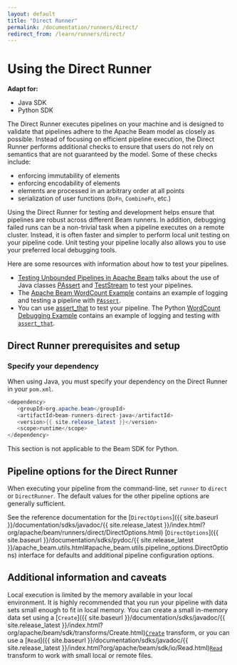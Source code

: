 ```yaml
---
layout: default
title: "Direct Runner"
permalink: /documentation/runners/direct/
redirect_from: /learn/runners/direct/
---
```

# Using the Direct Runner

<nav class="language-switcher">
  <strong>Adapt for:</strong>
  <ul>
    <li data-type="language-java" class="active">Java SDK</li>
    <li data-type="language-python">Python SDK</li>
  </ul>
</nav>

The Direct Runner executes pipelines on your machine and is designed to validate that pipelines adhere to the Apache Beam model as closely as possible. Instead of focusing on efficient pipeline execution, the Direct Runner performs additional checks to ensure that users do not rely on semantics that are not guaranteed by the model. Some of these checks include:

* enforcing immutability of elements
* enforcing encodability of elements
* elements are processed in an arbitrary order at all points
* serialization of user functions (`DoFn`, `CombineFn`, etc.)

Using the Direct Runner for testing and development helps ensure that pipelines are robust across different Beam runners. In addition, debugging failed runs can be a non-trivial task when a pipeline executes on a remote cluster. Instead, it is often faster and simpler to perform local unit testing on your pipeline code. Unit testing your pipeline locally also allows you to use your preferred local debugging tools.

Here are some resources with information about how to test your pipelines.
<ul>
  <!-- Java specific links -->
  <li class="language-java"><a href="{{ site.baseurl }}/blog/2016/10/20/test-stream.html">Testing Unbounded Pipelines in Apache Beam</a> talks about the use of Java classes <a href="{{ site.baseurl }}/documentation/sdks/javadoc/{{ site.release_latest }}/index.html?org/apache/beam/sdk/testing/PAssert.html">PAssert</a> and <a href="{{ site.baseurl }}/documentation/sdks/javadoc/{{ site.release_latest }}/index.html?org/apache/beam/sdk/testing/TestStream.html">TestStream</a> to test your pipelines.</li>
  <li class="language-java">The <a href="{{ site.baseurl }}/get-started/wordcount-example/#testing-your-pipeline-via-passert">Apache Beam WordCount Example</a> contains an example of logging and testing a pipeline with <a href="{{ site.baseurl }}/documentation/sdks/javadoc/{{ site.release_latest }}/index.html?org/apache/beam/sdk/testing/PAssert.html"><code>PAssert</code></a>.</li>

  <!-- Python specific links -->
  <li class="language-python">You can use <a href="https://github.com/apache/beam/blob/master/sdks/python/apache_beam/transforms/util.py#L206">assert_that</a> to test your pipeline. The Python <a href="https://github.com/apache/beam/blob/master/sdks/python/apache_beam/examples/wordcount_debugging.py">WordCount Debugging Example</a> contains an example of logging and testing with <a href="https://github.com/apache/beam/blob/master/sdks/python/apache_beam/transforms/util.py#L206"><code>assert_that</code></a>.</li>
</ul>

## Direct Runner prerequisites and setup

### Specify your dependency

<span class="language-java">When using Java, you must specify your dependency on the Direct Runner in your `pom.xml`.</span>
```java
<dependency>
   <groupId>org.apache.beam</groupId>
   <artifactId>beam-runners-direct-java</artifactId>
   <version>{{ site.release_latest }}</version>
   <scope>runtime</scope>
</dependency>
```

<span class="language-python">This section is not applicable to the Beam SDK for Python.</span>

## Pipeline options for the Direct Runner

When executing your pipeline from the command-line, set `runner` to `direct` or `DirectRunner`. The default values for the other pipeline options are generally sufficient.

See the reference documentation for the
<span class="language-java">[`DirectOptions`]({{ site.baseurl }}/documentation/sdks/javadoc/{{ site.release_latest }}/index.html?org/apache/beam/runners/direct/DirectOptions.html)</span>
<span class="language-python">[`DirectOptions`]({{ site.baseurl }}/documentation/sdks/pydoc/{{ site.release_latest }}/apache_beam.utils.html#apache_beam.utils.pipeline_options.DirectOptions)</span>
interface for defaults and additional pipeline configuration options.

## Additional information and caveats

Local execution is limited by the memory available in your local environment. It is highly recommended that you run your pipeline with data sets small enough to fit in local memory. You can create a small in-memory data set using a <span class="language-java">[`Create`]({{ site.baseurl }}/documentation/sdks/javadoc/{{ site.release_latest }}/index.html?org/apache/beam/sdk/transforms/Create.html)</span><span class="language-python">[`Create`](https://github.com/apache/beam/blob/master/sdks/python/apache_beam/transforms/core.py)</span> transform, or you can use a <span class="language-java">[`Read`]({{ site.baseurl }}/documentation/sdks/javadoc/{{ site.release_latest }}/index.html?org/apache/beam/sdk/io/Read.html)</span><span class="language-python">[`Read`](https://github.com/apache/beam/blob/master/sdks/python/apache_beam/io/iobase.py)</span> transform to work with small local or remote files.

